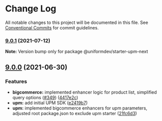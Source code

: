 # Change Log

All notable changes to this project will be documented in this file.
See [Conventional Commits](https://conventionalcommits.org) for commit guidelines.

### [9.0.1](https://github.com/uniformdev/optimize-sdk-internal/compare/v9.0.0...v9.0.1) (2021-07-12)

**Note:** Version bump only for package @uniformdev/starter-upm-next

## [9.0.0](https://github.com/uniformdev/optimize-sdk-internal/compare/v8.0.1...v9.0.0) (2021-06-30)

### Features

- **bigcommerce:** implemented enhancer logic for product list, simplified query options ([#349](https://github.com/uniformdev/optimize-sdk-internal/issues/349)) ([4417e2c](https://github.com/uniformdev/optimize-sdk-internal/commit/4417e2c3b37bd5cae51f19aae954ba2f794c3700))
- **upm:** add initial UPM SDK ([e2419b7](https://github.com/uniformdev/optimize-sdk-internal/commit/e2419b77a987c686ec1594d37e1c1452912f10fa))
- **upm:** implemented bigcommerce enhancers for upm parameters, adjusted root package.json to exclude upm starter ([21fc6d3](https://github.com/uniformdev/optimize-sdk-internal/commit/21fc6d35cb10b624e834eda2c9a8547eea2f1f60))
